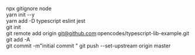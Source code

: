 npx gitignore node   
yarn init --y   
yarn add -D typescript eslint jest      
git init     
git remote add origin git@github.com:opencodes/typescript-lib-example.git
git add -A    
git commit -m"initial commit " 
git push --set-upstream origin master    